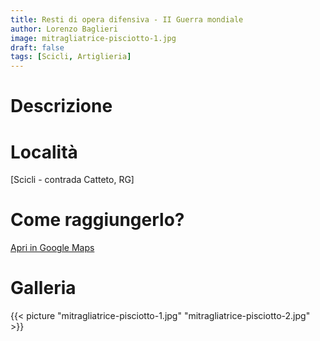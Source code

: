 ```yaml
---
title: Resti di opera difensiva - II Guerra mondiale
author: Lorenzo Baglieri
image: mitragliatrice-pisciotto-1.jpg
draft: false
tags: [Scicli, Artiglieria]
---
```


# Descrizione

# Località
[Scicli - contrada Catteto, RG]

# Come raggiungerlo?
[Apri in Google Maps](https://goo.gl/maps/cFszUBnTK4y1HUH16)

# Galleria

{{< picture "mitragliatrice-pisciotto-1.jpg" "mitragliatrice-pisciotto-2.jpg" >}}